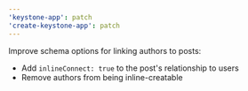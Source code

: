 ```yaml
---
'keystone-app': patch
'create-keystone-app': patch
---
```


Improve schema options for linking authors to posts:
- Add `inlineConnect: true` to the post's relationship to users
- Remove authors from being inline-creatable
